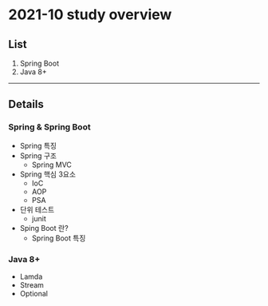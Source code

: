 # 2021-10 study overview 

## List
1. Spring Boot
2. Java 8+

 - - - 
## Details
### Spring & Spring Boot 
- Spring 특징
- Spring 구조
    - Spring MVC
- Spring 핵심 3요소
    - IoC 
    - AOP
    - PSA 
- 단위 테스트
    - junit
- Sping Boot 란?
    - Spring Boot 특징

### Java 8+
- Lamda
- Stream
- Optional
    



